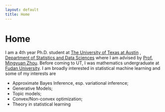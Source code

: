 ```yaml
---
layout: default
title: Home
---
```


<div>
 <h1 class="page-title">Home</h1>
</div>

<div>
<div class="row">
  <p>
  I am a 4th year Ph.D. student at
  <a href="https://www.utexas.edu">The University of Texas at Austin</a> , <a href="https://stat.utexas.edu">Department of Statistics and Data Sciences</a>
  where I am advised by
  <a href="https://mingyuanzhou.github.io">Prof. Mingyuan Zhou</a>. Before coming to UT, I was mathematics undergraduate at <a href="http://www.fudan.edu.cn/en/"> Fudan University</a>.
  I am broadly interested in statistical machine learning and some of my interests are 
  <p>
  <ul>
  <li> Approximate Bayes Inference, esp. variational inference; </li>
  <li> Generative Models; </li>
  <li> Topic models; </li>
  <li> Convex/Non-convex optimization; </li>
  <li> Theory in statistical learning </li>
  </ul>
</div>
